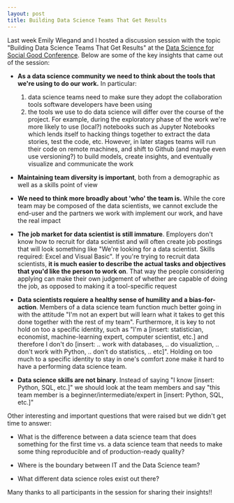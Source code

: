 ```yaml
---
layout: post
title: Building Data Science Teams That Get Results
---
```


Last week Emily Wiegand and I hosted a discussion session with the topic "Building Data Science Teams That Get Results" at the [Data Science for Social Good Conference](https://dssg.uchicago.edu/data-science-for-social-good-conference/). Below are some of the key insights that came out of the session:

- **As a data science community we need to think about the tools that we're using to do our work.** In particular:
  1. data science teams need to make sure they adopt the collaboration tools software developers have been using
  2. the tools we use to do data science will differ over the course of the project. For example, during the exploratory phase of the work we're more likely to use (local?) notebooks such as Jupyter Notebooks which lends itself to hacking things together to extract the data stories, test the code, etc. However, in later stages teams will run their code on remote machines, and shift to Github (and maybe even use versioning?) to build models, create insights, and eventually visualize and communicate the work

- **Maintaining team diversity is important**, both from a demographic as well as a skills point of view

- **We need to think more broadly about 'who' the team is.** While the core team may be composed of the data scientists, we cannot exclude the end-user and the partners we work with implement our work, and have the real impact

- **The job market for data scientist is still immature**. Employers don't know how to recruit for data scientist and will often create job postings that will look something like "We're looking for a data scientist. Skills required: Excel and Visual Basic". If you're trying to recruit data scientists, **it is much easier to describe the actual tasks and objectives that you'd like the person to work on**. That way the people considering applying can make their own judgement of whether are capable of doing the job, as opposed to making it a tool-specific request

- **Data scientists requiere a healthy sense of humility and a bias-for-action**. Members of a data science team function much better going in with the attitude "I'm not an expert but will learn what it takes to get this done together with the rest of my team". Furthermore, it is key to not hold on too a specific identity, such as "I'm a [insert: statistician, economist, machine-learning expert, computer scientist, etc.] and therefore I don't do [insert: .. work with databases, .. do visualiztion, .. don't work with Python, .. don't do statistics, .. etc]". Holding on too much to a specific identity to stay in one's comfort zone make it hard to have a performing data science team.  

- **Data science skills are not binary**. Instead of saying "I know [insert: Python, SQL, etc.]" we should look at the team members and say "this team member is a beginner/intermediate/expert in [insert: Python, SQL, etc.]"	

Other interesting and important questions that were raised but we didn't get time to answer:

- What is the difference between a data science team that does something for the first time vs. a data science team that needs to make some thing reproducible and of production-ready quality?

- Where is the boundary between IT and the Data Science team?

- What different data science roles exist out there?

Many thanks to all participants in the session for sharing their insights!!
 
